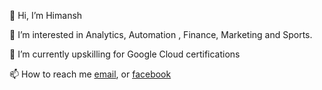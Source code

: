 👋 Hi, I’m Himansh

👀 I’m interested in Analytics, Automation , Finance, Marketing and Sports. 

🌱 I’m currently upskilling for Google Cloud certifications 

📫 How to reach me [email](mailto:himanshmishra1@gmail.com), or [facebook](https://www.facebook.com/himansh1)

<!---
himansh1/himansh1 is a ✨ special ✨ repository because its `README.md` (this file) appears on your GitHub profile.
You can click the Preview link to take a look at your changes.
--->
